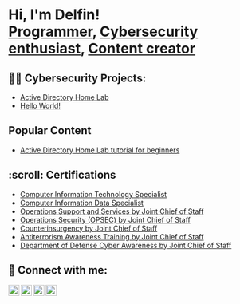 <h1>Hi, I'm Delfin! <br/><a href="https://github.com/whosdolphin">Programmer</a>, <a href="https://www.linkedin.com/in/delfinalopez/">Cybersecurity enthusiast</a>, <a href="https://linktr.ee/whosdolphin">Content creator</a></h1>

<h2>👨‍💻 Cybersecurity Projects:</h2>

  - [Active Directory Home Lab](https://github.com/whosdolphin)
  - [Hello World!](https://github.com/whosdolphin)


<h2>Popular Content</h2>


- [Active Directory Home Lab tutorial for beginners](https://linktr.ee/whosdolphin)

<h2> :scroll: Certifications</h2>

- [Computer Information Technology Specialist](https://linktr.ee/whosdolphin)
- [Computer Information Data Specialist](https://linktr.ee/whosdolphin)
- [Operations Support and Services by Joint Chief of Staff](https://linktr.ee/whosdolphin)
- [Operations Security (OPSEC) by Joint Chief of Staff ](https://linktr.ee/whosdolphin)
- [Counterinsurgency by Joint Chief of Staff](https://linktr.ee/whosdolphin)
- [Antiterrorism Awareness Training by Joint Chief of Staff](https://linktr.ee/whosdolphin)
- [Department of Defense Cyber Awareness by Joint Chief of Staff](https://linktr.ee/whosdolphin)


<h2> 🤳 Connect with me:</h2>

[<img align="left" alt="DelfinL | YouTube" width="22px" src="https://cdn.jsdelivr.net/npm/simple-icons@v3/icons/youtube.svg" />][youtube]
[<img align="left" alt="DelfinL | Twitter" width="22px" src="https://cdn.jsdelivr.net/npm/simple-icons@v3/icons/twitter.svg" />][twitter]
[<img align="left" alt="DelfinL | LinkedIn" width="22px" src="https://cdn.jsdelivr.net/npm/simple-icons@v3/icons/linkedin.svg" />][linkedin]
[<img align="left" alt="DelfinL | Instagram" width="22px" src="https://cdn.jsdelivr.net/npm/simple-icons@v3/icons/instagram.svg" />][instagram]

[twitter]: https://linktr.ee/whosdolphin
[youtube]: https://linktr.ee/whosdolphin
[instagram]: https://linktr.ee/whosdolphin
[linkedin]: https://linktr.ee/whosdolphin
